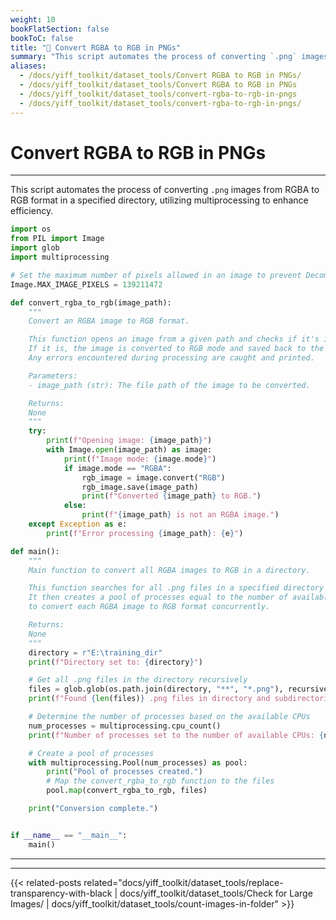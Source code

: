 ```yaml
---
weight: 10
bookFlatSection: false
bookToC: false
title: "🐍 Convert RGBA to RGB in PNGs"
summary: "This script automates the process of converting `.png` images from RGBA to RGB format in a specified directory, utilizing multiprocessing to enhance efficiency."
aliases:
  - /docs/yiff_toolkit/dataset_tools/Convert RGBA to RGB in PNGs/
  - /docs/yiff_toolkit/dataset_tools/Convert RGBA to RGB in PNGs
  - /docs/yiff_toolkit/dataset_tools/convert-rgba-to-rgb-in-pngs
  - /docs/yiff_toolkit/dataset_tools/convert-rgba-to-rgb-in-pngs/
---
```


<!--markdownlint-disable MD025 -->

# Convert RGBA to RGB in PNGs

---

This script automates the process of converting `.png` images from RGBA to RGB format in a specified directory, utilizing multiprocessing to enhance efficiency.

```python
import os
from PIL import Image
import glob
import multiprocessing

# Set the maximum number of pixels allowed in an image to prevent DecompressionBombWarning.
Image.MAX_IMAGE_PIXELS = 139211472

def convert_rgba_to_rgb(image_path):
    """
    Convert an RGBA image to RGB format.

    This function opens an image from a given path and checks if it's in RGBA mode.
    If it is, the image is converted to RGB mode and saved back to the same path.
    Any errors encountered during processing are caught and printed.

    Parameters:
    - image_path (str): The file path of the image to be converted.

    Returns:
    None
    """
    try:
        print(f"Opening image: {image_path}")
        with Image.open(image_path) as image:
            print(f"Image mode: {image.mode}")
            if image.mode == "RGBA":
                rgb_image = image.convert("RGB")
                rgb_image.save(image_path)
                print(f"Converted {image_path} to RGB.")
            else:
                print(f"{image_path} is not an RGBA image.")
    except Exception as e:
        print(f"Error processing {image_path}: {e}")

def main():
    """
    Main function to convert all RGBA images to RGB in a directory.

    This function searches for all .png files in a specified directory and its subdirectories.
    It then creates a pool of processes equal to the number of available CPUs and uses them
    to convert each RGBA image to RGB format concurrently.

    Returns:
    None
    """
    directory = r"E:\training_dir"
    print(f"Directory set to: {directory}")

    # Get all .png files in the directory recursively
    files = glob.glob(os.path.join(directory, "**", "*.png"), recursive=True)
    print(f"Found {len(files)} .png files in directory and subdirectories.")

    # Determine the number of processes based on the available CPUs
    num_processes = multiprocessing.cpu_count()
    print(f"Number of processes set to the number of available CPUs: {num_processes}")

    # Create a pool of processes
    with multiprocessing.Pool(num_processes) as pool:
        print("Pool of processes created.")
        # Map the convert_rgba_to_rgb function to the files
        pool.map(convert_rgba_to_rgb, files)

    print("Conversion complete.")


if __name__ == "__main__":
    main()
```

---

---

{{< related-posts related="docs/yiff_toolkit/dataset_tools/replace-transparency-with-black | docs/yiff_toolkit/dataset_tools/Check for Large Images/ | docs/yiff_toolkit/dataset_tools/count-images-in-folder" >}}

